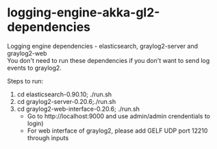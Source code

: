 logging-engine-akka-gl2-dependencies
====================================

Logging engine dependencies - elasticsearch, graylog2-server and graylog2-web  
You don't need to run these dependencies if you don't want to send log events to graylog2.

Steps to run:

1.    cd elasticsearch-0.90.10; ./run.sh
2.    cd graylog2-server-0.20.6;./run.sh
3.    cd graylog2-web-interface-0.20.6; ./run.sh  
      * Go to http://localhost:9000 and use admin/admin crendentials to login)  
      * For web interface of graylog2, please add GELF UDP port 12210 through inputs

